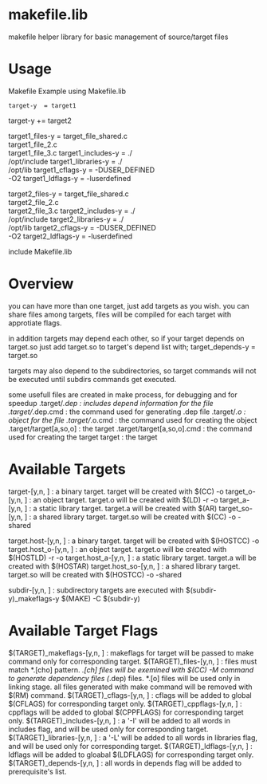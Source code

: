 makefile.lib
============

makefile helper library for basic management of source/target files

Usage
=====

 Makefile Example using Makefile.lib

    target-y  = target1
 target-y += target2

 target1_files-y = target_file_shared.c \
                   target1_file_2.c \
                   target1_file_3.c
 target1_includes-y = ./ \
                      /opt/include
 target1_libraries-y = ./ \
                       /opt/lib
 target1_cflags-y = -DUSER_DEFINED \
                    -O2
 target1_ldflags-y = -luserdefined

 target2_files-y = target_file_shared.c \
                   target2_file_2.c \
                   target2_file_3.c
 target2_includes-y = ./ \
                      /opt/include
 target2_libraries-y = ./ \
                       /opt/lib
 target2_cflags-y = -DUSER_DEFINED \
                    -O2
 target2_ldflags-y = -luserdefined

 include Makefile.lib

Overview
========

 you can have more than one target, just add targets as you wish. you can
 share files among targets, files will be compiled for each target with
 approtiate flags.

 in addition targets may depend each other, so if your target depends on
 target.so just add target.so to target's depend list with;
    target_depends-y = target.so

 targets may also depend to the subdirectories, so target commands will
 not be executed until subdirs commands get executed.

 some usefull files are created in make process, for debugging and for speedup
 .target/*.dep              : includes depend information for the file
 .target/*.dep.cmd          : the command used for generating .dep file
 .target/*.o                : object for the file
 .target/*.o.cmd            : the command used for creating the object
 .target/target[a,so,o]     : the target
 .target/target[a,so,o].cmd : the command used for creating the target
 target                     : the target

Available Targets
=================

 target-[y,n, ]    : a binary target.
                     target will be created with $(CC) -o
 target_o-[y,n, ]  : an object target.
                     target.o will be created with $(LD) -r -o
 target_a-[y,n, ]  : a static library target.
                     target.a will be created with $(AR)
 target_so-[y,n, ] : a shared library target.
                     target.so will be created with $(CC) -o -shared

 target.host-[y,n, ]    : a binary target.
                          target will be created with $(HOSTCC) -o
 target.host_o-[y,n, ]  : an object target.
                          target.o will be created with $(HOSTLD) -r -o
 target.host_a-[y,n, ]  : a static library target.
                          target.a will be created with $(HOSTAR)
 target.host_so-[y,n, ] : a shared library target.
                          target.so will be created with $(HOSTCC) -o -shared

 subdir-[y,n, ] : subdirectory targets are executed with
                  $(subdir-y)_makeflags-y $(MAKE) -C $(subdir-y)


Available Target Flags
======================

 $(TARGET)_makeflags-[y,n, ] : makeflags for target  will be passed to make
                               command only for corresponding target.
 $(TARGET)_files-[y,n, ]     : files must match *.[cho] pattern. *.[ch] files
                               will be exemined with $(CC) -M command to
                               generate dependency files (*.dep) files. *.[o]
                               files will be used only in linking stage. all
                               files generated with make command will be
                               removed with $(RM) command.
 $(TARGET)_cflags-[y,n, ]    : cflags will be added to global $(CFLAGS) for
                               corresponding target only.
 $(TARGET)_cppflags-[y,n, ]  : cppflags will be added to global $(CPPFLAGS)
                               for corresponding target only.
 $(TARGET)_includes-[y,n, ]  : a '-I' will be added to all words in includes
                               flag, and will be used only for corresponding
                               target.
 $(TARGET)_libraries-[y,n, ] : a '-L' will be added to all words in libraries
                               flag, and will be used only for corresponding
                               target.
 $(TARGET)_ldflags-[y,n, ]   : ldflags will be added to gloabal $(LDFLAGS) for
                               corresponding target only.
 $(TARGET)_depends-[y,n, ]   : all words in depends flag will be added to
                               prerequisite's list.


